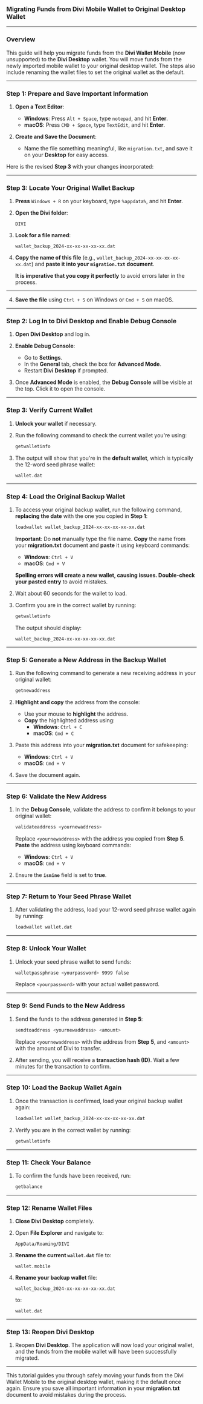 ### Migrating Funds from Divi Mobile Wallet to Original Desktop Wallet

---

### Overview

This guide will help you migrate funds from the **Divi Wallet Mobile** (now unsupported) to the **Divi Desktop** wallet. You will move funds from the newly imported mobile wallet to your original desktop wallet. The steps also include renaming the wallet files to set the original wallet as the default.

---

### Step 1: Prepare and Save Important Information

1. **Open a Text Editor**:
   - **Windows**: Press `Alt + Space`, type `notepad`, and hit **Enter**.
   - **macOS**: Press `CMD + Space`, type `TextEdit`, and hit **Enter**.
   
2. **Create and Save the Document**:
   - Name the file something meaningful, like `migration.txt`, and save it on your **Desktop** for easy access.
   
Here is the revised **Step 3** with your changes incorporated:

---

### Step 3: Locate Your Original Wallet Backup

1. **Press** `Windows + R` on your keyboard, type `%appdata%`, and hit **Enter**.
   
2. **Open the Divi folder**:
   ```
   DIVI
   ```
   
3. **Look for a file named**:
   ```
   wallet_backup_2024-xx-xx-xx-xx-xx.dat
   ```
   
4. **Copy the name of this file** (e.g., `wallet_backup_2024-xx-xx-xx-xx-xx.dat`) and **paste it into your `migration.txt` document**.

   **It is imperative that you copy it perfectly** to avoid errors later in the process.

---

4. **Save the file** using `Ctrl + S` on Windows or `Cmd + S` on macOS.

---

### Step 2: Log In to Divi Desktop and Enable Debug Console

1. **Open Divi Desktop** and log in.
   
2. **Enable Debug Console**:
   - Go to **Settings**.
   - In the **General** tab, check the box for **Advanced Mode**.
   - Restart **Divi Desktop** if prompted.
   
3. Once **Advanced Mode** is enabled, the **Debug Console** will be visible at the top. Click it to open the console.

---

### Step 3: Verify Current Wallet

1. **Unlock your wallet** if necessary.
   
2. Run the following command to check the current wallet you're using:
   ```bash
   getwalletinfo
   ```
   
3. The output will show that you're in the **default wallet**, which is typically the 12-word seed phrase wallet:
   ```
   wallet.dat
   ```

---

### Step 4: Load the Original Backup Wallet

1. To access your original backup wallet, run the following command, **replacing the date** with the one you copied in **Step 1**:
   ```bash
   loadwallet wallet_backup_2024-xx-xx-xx-xx-xx.dat
   ```
   **Important**: Do **not** manually type the file name. **Copy** the name from your **migration.txt** document and **paste** it using keyboard commands:
   - **Windows**: `Ctrl + V`
   - **macOS**: `Cmd + V`

   **Spelling errors will create a new wallet, causing issues. Double-check your pasted entry** to avoid mistakes.

2. Wait about 60 seconds for the wallet to load.

3. Confirm you are in the correct wallet by running:
   ```bash
   getwalletinfo
   ```
   The output should display:
   ```
   wallet_backup_2024-xx-xx-xx-xx-xx.dat
   ```

---

### Step 5: Generate a New Address in the Backup Wallet

1. Run the following command to generate a new receiving address in your original wallet:
   ```bash
   getnewaddress
   ```

2. **Highlight and copy** the address from the console:
   - Use your mouse to **highlight** the address.
   - **Copy** the highlighted address using:
     - **Windows**: `Ctrl + C`
     - **macOS**: `Cmd + C`
   
3. Paste this address into your **migration.txt** document for safekeeping:
   - **Windows**: `Ctrl + V`
   - **macOS**: `Cmd + V`

4. Save the document again.

---

### Step 6: Validate the New Address

1. In the **Debug Console**, validate the address to confirm it belongs to your original wallet:
   ```bash
   validateaddress <yournewaddress>
   ```
   Replace `<yournewaddress>` with the address you copied from **Step 5**. **Paste** the address using keyboard commands:
   - **Windows**: `Ctrl + V`
   - **macOS**: `Cmd + V`

2. Ensure the **`ismine`** field is set to **true**.

---

### Step 7: Return to Your Seed Phrase Wallet

1. After validating the address, load your 12-word seed phrase wallet again by running:
   ```bash
   loadwallet wallet.dat
   ```

---

### Step 8: Unlock Your Wallet

1. Unlock your seed phrase wallet to send funds:
   ```bash
   walletpassphrase <yourpassword> 9999 false
   ```
   Replace `<yourpassword>` with your actual wallet password.

---

### Step 9: Send Funds to the New Address

1. Send the funds to the address generated in **Step 5**:
   ```bash
   sendtoaddress <yournewaddress> <amount>
   ```
   Replace `<yournewaddress>` with the address from **Step 5**, and `<amount>` with the amount of Divi to transfer.

2. After sending, you will receive a **transaction hash (ID)**. Wait a few minutes for the transaction to confirm.

---

### Step 10: Load the Backup Wallet Again

1. Once the transaction is confirmed, load your original backup wallet again:
   ```bash
   loadwallet wallet_backup_2024-xx-xx-xx-xx-xx.dat
   ```

2. Verify you are in the correct wallet by running:
   ```bash
   getwalletinfo
   ```

---

### Step 11: Check Your Balance

1. To confirm the funds have been received, run:
   ```bash
   getbalance
   ```

---

### Step 12: Rename Wallet Files

1. **Close Divi Desktop** completely.

2. Open **File Explorer** and navigate to:
   ```
   AppData/Roaming/DIVI
   ```

3. **Rename the current `wallet.dat`** file to:
   ```
   wallet.mobile
   ```

4. **Rename your backup wallet** file:
   ```
   wallet_backup_2024-xx-xx-xx-xx-xx.dat
   ```
   to:
   ```
   wallet.dat
   ```

---

### Step 13: Reopen Divi Desktop

1. Reopen **Divi Desktop**. The application will now load your original wallet, and the funds from the mobile wallet will have been successfully migrated.

---

This tutorial guides you through safely moving your funds from the Divi Wallet Mobile to the original desktop wallet, making it the default once again. Ensure you save all important information in your **migration.txt** document to avoid mistakes during the process.
